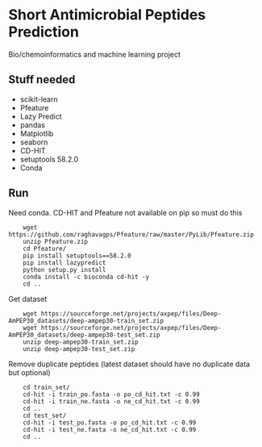 # Short Antimicrobial Peptides Prediction

Bio/chemoinformatics and machine learning project

## Stuff needed
* scikit-learn
* Pfeature
* Lazy Predict
* pandas
* Matplotlib
* seaborn
* CD-HIT
* setuptools 58.2.0
* Conda

## Run
Need conda. CD-HIT and Pfeature not available on pip so must do this
```
    wget https://github.com/raghavagps/Pfeature/raw/master/PyLib/Pfeature.zip
    unzip Pfeature.zip
    cd Pfeature/
    pip install setuptools==58.2.0
    pip install lazypredict
    python setup.py install
    conda install -c bioconda cd-hit -y
    cd ..
```
Get dataset
```
    wget https://sourceforge.net/projects/axpep/files/Deep-AmPEP30_datasets/deep-ampep30-train_set.zip
    wget https://sourceforge.net/projects/axpep/files/Deep-AmPEP30_datasets/deep-ampep30-test_set.zip
    unzip deep-ampep30-train_set.zip
    unzip deep-ampep30-test_set.zip
```
Remove duplicate peptides (latest dataset should have no duplicate data but optional)
```
    cd train_set/
    cd-hit -i train_po.fasta -o po_cd_hit.txt -c 0.99
    cd-hit -i train_ne.fasta -o ne_cd_hit.txt -c 0.99
    cd ..
    cd test_set/
    cd-hit -i test_po.fasta -o po_cd_hit.txt -c 0.99
    cd-hit -i test_ne.fasta -o ne_cd_hit.txt -c 0.99
    cd ..
```
